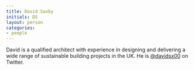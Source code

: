 ```yaml
---
title: David Saxby
initials: DS
layout: person
categories:
- people
---
```


David is a qualified architect with experience in designing and delivering a
wide range of sustainable building projects in the UK. He is [@davidsx00][]
on Twitter.

[@davidsx00]: https://twitter.com/davidsx00
[A Right To Build: The Next Mass House-Building Industry]: http://issuu.com/alastairparvin/docs/2011_07_06_arighttobuild